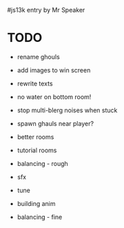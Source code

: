 #js13k entry by Mr Speaker

# TODO

- rename ghouls
- add images to win screen
- rewrite texts

- no water on bottom room!
- stop multi-blerg noises when stuck

- spawn ghauls near player?
- better rooms
- tutorial rooms
- balancing - rough
- sfx
- tune
- building anim
- balancing - fine

